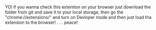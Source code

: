 YO! if you wanna check this extention on your browser just download the folder from git and save it to your local storage, then go the "chrome://extensions/" and turn on Devloper mode and then just load tha extension to the browser! 
.
.
.
peace!
